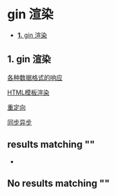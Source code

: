 # gin 渲染

* [**1.** gin 渲染]()

## 1. gin 渲染 <a id="gin-&#x6E32;&#x67D3;"></a>

[各种数据格式的响应](http://www.topgoer.com/gin%E6%A1%86%E6%9E%B6/gin%E6%B8%B2%E6%9F%93/各种数据格式的响应.html)

[HTML模板渲染](http://www.topgoer.com/gin%E6%A1%86%E6%9E%B6/gin%E6%B8%B2%E6%9F%93/html模板渲染.html)

[重定向](http://www.topgoer.com/gin%E6%A1%86%E6%9E%B6/gin%E6%B8%B2%E6%9F%93/重定向.html)

[同步异步](http://www.topgoer.com/gin%E6%A1%86%E6%9E%B6/gin%E6%B8%B2%E6%9F%93/同步异步.html)

##  results matching ""

* 
## No results matching ""

